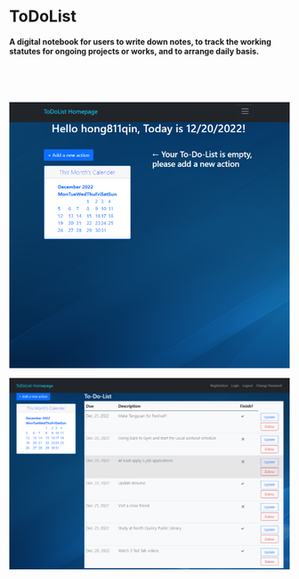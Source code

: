# ToDoList
<h4> A digital notebook for users to write down notes, to track the working statutes for ongoing projects or works, and to arrange daily basis.</h6>

<br><br><br>
<p align="left">
  <img src="/WeChat Image_20221220225742.png" width="550">
</p>

<p align="left">
  <img src="/WeChat Image_20221220230753.png" width="550">
</p>
